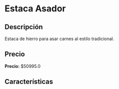 # Estaca Asador

## Descripción

Estaca de hierro para asar carnes al estilo tradicional.

## Precio

**Precio:** $50995.0

## Características

